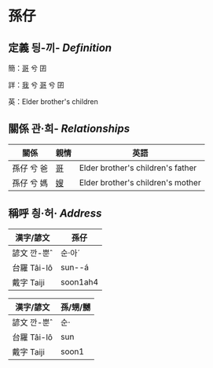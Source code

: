 # 孫仔
## 定義 딍-끼- _Definition_
簡：[哥](member4.md) 兮 囝

詳：[我](member1.md) 兮 [哥](member4.md) 兮 囝

英：Elder brother's children

## 關係 관·희- _Relationships_

關係 | 親情 | 英語
--- | --- | --- 
孫仔 兮 爸 | [哥](member4.md) | Elder brother's children's father
孫仔 兮 媽 | [嫂](member21.md) | Elder brother's children's mother


## 稱呼 칑·허· _Address_

漢字/諺文 | 孫仔
--- | ---
諺文 깐-뿐ˆ | 순·아ˊ
台羅 Tâi-lô | sun--á
戴字 Taiji | soon1ah4


漢字/諺文 | 孫/甥/嬲
--- | ---
諺文 깐-뿐ˆ | 순·
台羅 Tâi-lô | sun
戴字 Taiji | soon1


